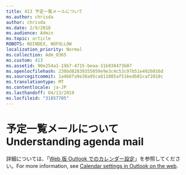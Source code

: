 ```yaml
---
title: 413 予定一覧メールについて
ms.author: chrisda
author: chrisda
ms.date: 2/9/2018
ms.audience: Admin
ms.topic: article
ROBOTS: NOINDEX, NOFOLLOW
localization_priority: Normal
ms.collection: Adm_O365
ms.custom: 413
ms.assetid: 90e254a1-19b7-4715-beaa-31b938473b07
ms.openlocfilehash: 230bd82839355059e9e3c4c53c97b51e4926016d
ms.sourcegitcommit: 1a4b8fa9e38a95ca811085af516edb81caf2018c
ms.translationtype: MT
ms.contentlocale: ja-JP
ms.lasthandoff: 04/13/2019
ms.locfileid: "31857705"
---
```

# <a name="understanding-agenda-mail"></a><span data-ttu-id="d5a01-102">予定一覧メールについて</span><span class="sxs-lookup"><span data-stu-id="d5a01-102">Understanding agenda mail</span></span>

<span data-ttu-id="d5a01-103">詳細については、「[Web 版 Outlook でのカレンダー設定](https://support.office.com/article/12cba5a4-4f95-4d00-bfc3-b694aa67ac8f.aspx)」を参照してください。</span><span class="sxs-lookup"><span data-stu-id="d5a01-103">For more information, see [Calendar settings in Outlook on the web](https://support.office.com/article/12cba5a4-4f95-4d00-bfc3-b694aa67ac8f.aspx).</span></span>

